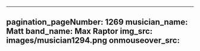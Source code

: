 ------
pagination_pageNumber: 1269
musician_name: Matt
band_name: Max Raptor
img_src: images/musician1294.png
onmouseover_src: 
------